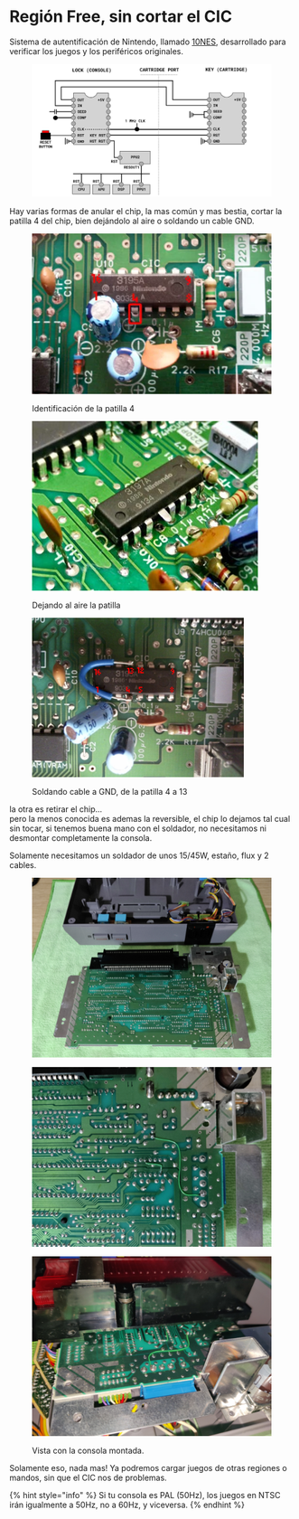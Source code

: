# Región Free, sin cortar el CIC

Sistema de autentificación de Nintendo, llamado [10NES](https://es.wikipedia.org/wiki/10NES), desarrollado para verificar los juegos y los periféricos originales.

<figure><img src="../.gitbook/assets/image (24) (1).png" alt=""><figcaption></figcaption></figure>

Hay varias formas de anular el chip, la mas común y mas bestia, cortar la patilla 4 del chip, bien dejándolo al aire o soldando un cable GND.&#x20;

<figure><img src="../.gitbook/assets/image (25) (1).png" alt=""><figcaption><p>Identificación de la patilla 4</p></figcaption></figure>

<figure><img src="../.gitbook/assets/image (26) (1).png" alt=""><figcaption><p>Dejando al aire la patilla</p></figcaption></figure>

<figure><img src="../.gitbook/assets/image (28).png" alt="" width="375"><figcaption><p>Soldando cable a GND, de la patilla 4 a 13</p></figcaption></figure>

la otra es retirar el chip... \
pero la menos conocida es ademas la reversible, el chip lo dejamos tal cual sin tocar, si tenemos buena mano con el soldador, no necesitamos ni desmontar completamente la consola.&#x20;

Solamente necesitamos un soldador de unos 15/45W, estaño, flux y 2 cables.

<figure><img src="../.gitbook/assets/image (31).png" alt=""><figcaption></figcaption></figure>

<figure><img src="../.gitbook/assets/image (29).png" alt=""><figcaption></figcaption></figure>

<figure><img src="../.gitbook/assets/image (30).png" alt=""><figcaption><p>Vista con la consola montada.</p></figcaption></figure>

Solamente eso, nada mas! Ya podremos cargar juegos de otras regiones o mandos, sin que el CIC nos de problemas.&#x20;

{% hint style="info" %}
Si tu consola es PAL (50Hz), los juegos en NTSC irán igualmente a 50Hz, no a 60Hz, y viceversa.&#x20;
{% endhint %}
